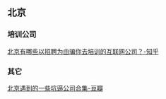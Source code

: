 ## 北京

### 培训公司

[北京有哪些以招聘为由骗你去培训的互联网公司？-知乎](https://www.zhihu.com/question/66548229/answer/493272728)

### 其它
[北京遇到的一些坑逼公司合集-豆瓣](https://www.douban.com/note/680512631/)


